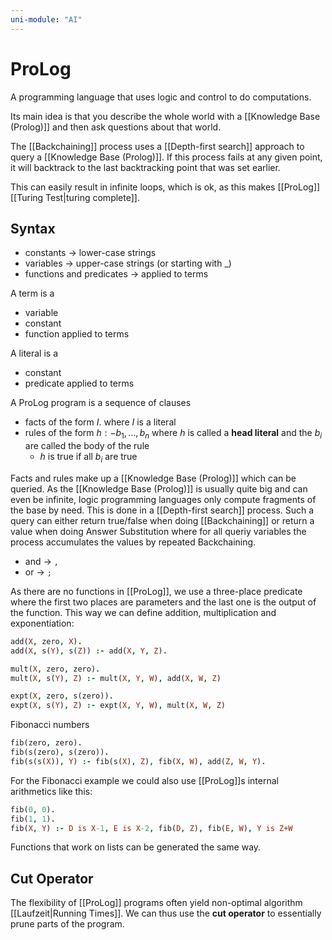 ```yaml
---
uni-module: "AI"
---
```


# ProLog

A programming language that uses logic and control to do computations.

Its main idea is that you describe the whole world with a [[Knowledge Base (Prolog)]] and then ask questions about that world.

The [[Backchaining]] process uses a [[Depth-first search]] approach to query a [[Knowledge Base (Prolog)]]. If this process fails at any given point, it will backtrack to the last backtracking point that was set earlier.

This can easily result in infinite loops, which is ok, as this makes [[ProLog]] [[Turing Test|turing complete]].

## Syntax
- constants → lower-case strings
- variables → upper-case strings (or starting with \_)
- functions and predicates → applied to terms

A term is a

- variable
- constant
- function applied to terms

A literal is a

- constant
- predicate applied to terms

A ProLog program is a sequence of clauses

- facts of the form $I.$ where $I$ is a literal
- rules of the form $h:-b_{1},\dots,b_{n}$ where $h$ is called a **head literal** and the $b_{i}$ are called the body of the rule
  - $h$ is true if all $b_{i}$ are true

Facts and rules make up a [[Knowledge Base (Prolog)]] which can be queried. As the [[Knowledge Base (Prolog)]] is usually quite big and can even be infinite, logic programming languages only compute fragments of the base by need. This is done in a [[Depth-first search]] process.
Such a query can either return true/false when doing [[Backchaining]] or return a value when doing Answer Substitution where for all queriy variables the process accumulates the values by repeated Backchaining.

- and → `,`
- or → `;`


As there are no functions in [[ProLog]], we use a three-place predicate where the first two places are parameters and the last one is the output of the function.
This way we can define addition, multiplication and exponentiation:

```prolog
add(X, zero, X).
add(X, s(Y), s(Z)) :- add(X, Y, Z).

mult(X, zero, zero).
mult(X, s(Y), Z) :- mult(X, Y, W), add(X, W, Z)

expt(X, zero, s(zero)).
expt(X, s(Y), Z) :- expt(X, Y, W), mult(X, W, Z)
```

Fibonacci numbers

```prolog
fib(zero, zero).
fib(s(zero), s(zero)).
fib(s(s(X)), Y) :- fib(s(X), Z), fib(X, W), add(Z, W, Y).
```

For the Fibonacci example we could also use [[ProLog]]s internal arithmetics like this:

```prolog
fib(0, 0).
fib(1, 1).
fib(X, Y) :- D is X-1, E is X-2, fib(D, Z), fib(E, W), Y is Z+W
```

Functions that work on lists can be generated the same way.

## Cut Operator

The flexibility of [[ProLog]] programs often yield non-optimal algorithm [[Laufzeit|Running Times]]. We can thus use the **cut operator** to essentially prune parts of the program.
